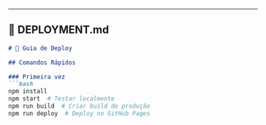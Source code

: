 ---

## 📄 **DEPLOYMENT.md**
```markdown
# 🚀 Guia de Deploy

## Comandos Rápidos

### Primeira vez
```bash
npm install
npm start  # Testar localmente
npm run build  # Criar build de produção
npm run deploy  # Deploy no GitHub Pages